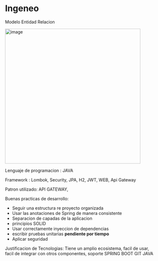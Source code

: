 # Ingeneo

Modelo Entidad Relacion

<img width="445" alt="image" src="https://github.com/juanchoang05/Ingeneo/assets/18738329/08c3d7ab-a739-4c43-8568-a68251e3e36e">


Lenguaje de programacion : JAVA

Framework : Lombok, Security, JPA, H2, JWT, WEB, Api Gateway

Patron utilizado: API GATEWAY, 

Buenas practicas de desarrollo:
  - Seguir una estructura re proyecto organizada
  - Usar las anotaciones de Spring de manera consistente
  - Separacion de capadas de la aplicacion
  - principios SOLID
  - Usar correctamente inyeccion de dependencias
  - escribir pruebas unitarias  **pendiente por tiempo**
  - Aplicar seguridad  

Justificacion de Tecnologias:
  Tiene un amplio ecosistema, facil de usar, facil de integrar con otros componentes, soporte
    SPRING BOOT
    GIT
    JAVA
